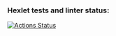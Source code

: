 ### Hexlet tests and linter status:
[![Actions Status](https://github.com/olegserbat/php-project-9/actions/workflows/hexlet-check.yml/badge.svg)](https://github.com/olegserbat/php-project-9/actions)